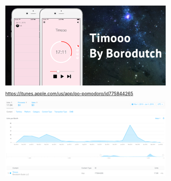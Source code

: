 ![Timooo](https://github.com/backmeupplz/Timooo/blob/master/Designs/github-title.png)

https://itunes.apple.com/us/app/po-pomodoro/id775844265

![iTunes Connect Stats](https://github.com/backmeupplz/Timooo/blob/master/Designs/github-stats.png)
